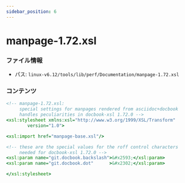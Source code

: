 ```yaml
---
sidebar_position: 6
---
```

# manpage-1.72.xsl

### ファイル情報

- パス: `linux-v6.12/tools/lib/perf/Documentation/manpage-1.72.xsl`

### コンテンツ

```xsl
<!-- manpage-1.72.xsl:
     special settings for manpages rendered from asciidoc+docbook
     handles peculiarities in docbook-xsl 1.72.0 -->
<xsl:stylesheet xmlns:xsl="http://www.w3.org/1999/XSL/Transform"
		version="1.0">

<xsl:import href="manpage-base.xsl"/>

<!-- these are the special values for the roff control characters
     needed for docbook-xsl 1.72.0 -->
<xsl:param name="git.docbook.backslash">&#x2593;</xsl:param>
<xsl:param name="git.docbook.dot"      >&#x2302;</xsl:param>

</xsl:stylesheet>

```
